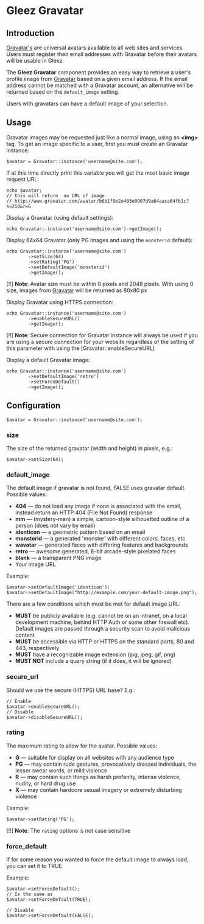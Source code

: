 # Gleez Gravatar

## Introduction

[Gravatar's](http://gravatar.com) are universal avatars available to all web sites and services. Users must register their email addresses with Gravatar before their avatars will be usable in Gleez.

The __Gleez Gravatar__ component provides an easy way to retrieve a user's profile image from [Gravatar](https://gravatar.com) based on a given email address.
If the email address cannot be matched with a Gravatar account, an alternative will be returned based on the `default_image` setting.

Users with gravatars can have a default image of your selection.

## Usage

Gravatar images may be requested just like a normal image, using an <strong>&lt;img&gt;</strong> tag. To get an image specific to a user, first you must create an <span class="classname">Gravatar</span> instance:
~~~
$avatar = Gravatar::instance('username@site.com');
~~~

If at this time directly print this variable you will get the most basic image request URL:
~~~
echo $avatar;
// this will return  an URL of image
// http://www.gravatar.com/avatar/b6b1f9e2e403e0907d9a64aaca64fb1c?s=250&r=G
~~~

Display a Gravatar (using default settings):

~~~
echo Gravatar::instance('username@site.com')->getImage();
~~~

Display 64x64 Gravatar (only PG images and using the `monsterid` default):

~~~
echo Gravatar::instance('username@site.com')
		->setSize(64)
		->setRating('PG')
		->setDefaultImage('monsterid')
		->getImage();
~~~

[!!] __Note__: Avatar size must be within 0 pixels and 2048 pixels. With using 0 size, images from [Gravatar](http://gravatar.com) will be returned as 80x80 px

Display Gravatar using HTTPS connection:

~~~
echo Gravatar::instance('username@site.com')
		->enableSecureURL()
		->getImage();
~~~

[!!] __Note__: Secure connection for <span class="classname">Gravatar</span> instance will always be used if you are using a secure connection for your website regardless of the setting of this parameter with using the [Gravatar::enableSecureURL]

Display a default Gravatar image:

~~~
echo Gravatar::instance('username@site.com')
		->setDefaultImage('retro')
		->setForceDefault()
		->getImage();
~~~


## Configuration

~~~
$avatar = Gravatar::instance('username@site.com');
~~~


### size

The size of the returned gravatar (width and height) in pixels, e.g.:
~~~
$avatar->setSize(64);
~~~


### default_image

The default image if gravatar is not found, FALSE uses gravatar default.
Possible values:

+ __404__ &mdash; do not load any image if none is associated with the email, instead return an HTTP 404 (File Not Found) response
+ __mm__ &mdash; (mystery-man) a simple, cartoon-style silhouetted outline of a person (does not vary by email)
+ __identicon__ &mdash; a geometric pattern based on an email
+ __monsterid__ &mdash; a generated 'monster' with different colors, faces, etc
+ __wavatar__ &mdash; generated faces with differing features and backgrounds
+ __retro__ &mdash; awesome generated, 8-bit arcade-style pixelated faces
+ __blank__ &mdash; a transparent PNG image
+ Your image URL

Example:
~~~
$avatar->setDefaultImage('identicon');
$avatar->setDefaultImage("http://example.com/your-default-image.png");
~~~

There are a few conditions which must be met for default image URL:

+ __MUST__ be publicly available (e.g. cannot be on an intranet, on a local development machine, behind HTTP Auth or some other firewall etc). Default images are passed through a security scan to avoid malicious content
+ __MUST__ be accessible via HTTP or HTTPS on the standard ports, 80 and 443, respectively
+ __MUST__ have a recognizable image extension (jpg, jpeg, gif, png)
+ __MUST NOT__ include a query string (if it does, it will be ignored)


### secure_url

Should we use the secure (HTTPS) URL base? E.g.:

~~~
// Enable
$avatar->enableSecureURL();
// Disable
$avatar->disableSecureURL();
~~~


### rating

The maximum rating to allow for the avatar.
Possible values:

+ __G__ &mdash; suitable for display on all websites with any audience type
+ __PG__ &mdash; may contain rude gestures, provocatively dressed individuals, the lesser swear words, or mild violence
+ __R__ &mdash; may contain such things as harsh profanity, intense violence, nudity, or hard drug use
+ __X__ &mdash; may contain hardcore sexual imagery or extremely disturbing violence

Example:
~~~
$avatar->setRating('PG');
~~~

[!!] __Note__: The `rating` options is not case sensitive


### force_default

If for some reason you wanted to force the default image to always load, you can set it to TRUE

Example:
~~~
$avatar->setForceDefault();
// Is the same as
$avatar->setForceDefault(TRUE);

// Disable
$avatar->setForceDefault(FALSE);
~~~
